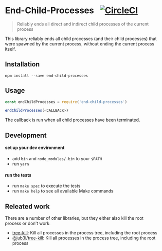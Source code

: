 # End-Child-Processes &nbsp; [![CircleCI](https://circleci.com/gh/kevgo/end-child-processes.svg?style=shield)](https://circleci.com/gh/kevgo/end-child-processes)

> Reliably ends all direct and indirect child processes of the current process

This library reliably ends all child processes (and their child processes)
that were spawned by the current process,
without ending the current process itself.

## Installation

```
npm install --save end-child-processes
```

## Usage

```js
const endChildProcesses = require('end-child-processes')

endChildProcesses(<CALLBACK>)
```

The callback is run when all child processes have been terminated.

## Development

#### set up your dev environment

- add `bin` and `node_modules/.bin` to your `$PATH`
- run `yarn`

#### run the tests

- run `make spec` to execute the tests
- run `make help` to see all available Make commands

## Releated work

There are a number of other libraries,
but they either also kill the root process
or don't work:

- [tree-kill](https://github.com/pkrumins/node-tree-kill): Kill all processes in the process tree, including the root process
- [@jub3i/tree-kill](https://github.com/jub3i/tree-kill): Kill all processes in the process tree, including the root process

